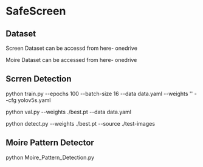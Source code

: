 # SafeScreen
## Dataset
Screen Dataset can be accessd from here- onedrive

Moire Dataset can be accessed from here- onedrive

## Scrren Detection
python train.py  --epochs 100 --batch-size 16 --data data.yaml --weights '' --cfg yolov5s.yaml

python val.py --weights ./best.pt --data data.yaml

python detect.py --weights ./best.pt --source ./test-images 

## Moire Pattern Detector

python Moire_Pattern_Detection.py
